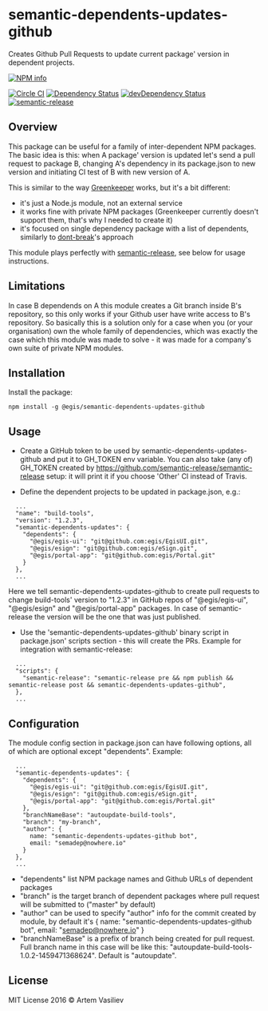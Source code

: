 # semantic-dependents-updates-github

Creates Github Pull Requests to update current package' version in dependent projects.

[![NPM info][nodei.co]][npm-url]

[![Circle CI](https://circleci.com/gh/egis/semantic-dependents-updates-github.svg?style=shield)](https://circleci.com/gh/egis/semantic-dependents-updates-github)
[![Dependency Status](https://david-dm.org/egis/semantic-dependents-updates-github.svg)](https://david-dm.org/egis/semantic-dependents-updates-github)
[![devDependency Status](https://david-dm.org/egis/semantic-dependents-updates-github/dev-status.svg)](https://david-dm.org/egis/semantic-dependents-updates-github#info=devDependencies)
[![semantic-release](https://img.shields.io/badge/%20%20%F0%9F%93%A6%F0%9F%9A%80-semantic--release-e10079.svg)](https://github.com/semantic-release/semantic-release)

## Overview
This package can be useful for a family of inter-dependent NPM packages. The basic idea is this: when A package'
version is updated let's send a pull request to package B, changing A's dependency in its package.json to new version
and initiating CI test of B with new version of A.

This is similar to the way [Greenkeeper](https://greenkeeper.io) works, but it's a bit different:
* it's just a Node.js module, not an external service
* it works fine with private NPM packages (Greenkeeper currently doesn't support them, that's why I needed to create it)
* it's focused on single dependency package with a list of dependents, similarly to [dont-break](https://www.npmjs.com/package/dont-break)'s approach

This module plays perfectly with [semantic-release](https://github.com/semantic-release/semantic-release), see below for usage instructions.

## Limitations
In case B dependends on A this module creates a Git branch inside B's repository, so this only works if your Github
user have write access to B's repository. So basically this is a solution only for a case when you (or your
organisation) own the whole family of dependencies, which was exactly the case which this module was made to solve -
it was made for a company's own suite of private NPM modules.

## Installation
Install the package:
```
npm install -g @egis/semantic-dependents-updates-github
```

## Usage

* Create a GitHub token to be used by semantic-dependents-updates-github and put it to GH_TOKEN env variable.
You can also take (any of) GH_TOKEN created by https://github.com/semantic-release/semantic-release setup: it will
print it if you choose 'Other' CI instead of Travis.

* Define the dependent projects to be updated in package.json, e.g.:
```
  ...
  "name": "build-tools",
  "version": "1.2.3",
  "semantic-dependents-updates": {
    "dependents": {
      "@egis/egis-ui": "git@github.com:egis/EgisUI.git",
      "@egis/esign": "git@github.com:egis/eSign.git",
      "@egis/portal-app": "git@github.com:egis/Portal.git"
    }
  },
  ...
```
Here we tell semantic-dependents-updates-github to create pull requests to change build-tools' version to "1.2.3" in
GitHub repos of "@egis/egis-ui", "@egis/esign" and "@egis/portal-app" packages. In case of semantic-release the version
will be the one that was just published.

* Use the 'semantic-dependents-updates-github' binary script in package.json' scripts section - this will create the
PRs. Example for integration with semantic-release:
```
  ...
  "scripts": {
    "semantic-release": "semantic-release pre && npm publish && semantic-release post && semantic-dependents-updates-github",
  },
  ...

```

## Configuration

The module config section in package.json can have following options, all of which are optional except "dependents". Example:
```
  ...
  "semantic-dependents-updates": {
    "dependents": {
      "@egis/egis-ui": "git@github.com:egis/EgisUI.git",
      "@egis/esign": "git@github.com:egis/eSign.git",
      "@egis/portal-app": "git@github.com:egis/Portal.git"
    },
    "branchNameBase": "autoupdate-build-tools",
    "branch": "my-branch",
    "author": {
      name: "semantic-dependents-updates-github bot",
      email: "semadep@nowhere.io"
    }
  },
  ...
```
* "dependents" list NPM package names and Github URLs of dependent packages
* "branch" is the target branch of dependent packages where pull request will be submitted to ("master" by default)
* "author" can be used to specify "author" info for the commit created by module, by default it's { name: "semantic-dependents-updates-github bot", email: "semadep@nowhere.io" }
* "branchNameBase" is a prefix of branch being created for pull request. Full branch name in this case will be like this: "autoupdate-build-tools-1.0.2-1459471368624". Default is "autoupdate".

## License

MIT License 2016 © Artem Vasiliev


[nodei.co]: https://nodei.co/npm/@egis/semantic-dependents-updates-github.png
[npm-url]: https://npmjs.org/package/@egis/semantic-dependents-updates-github

